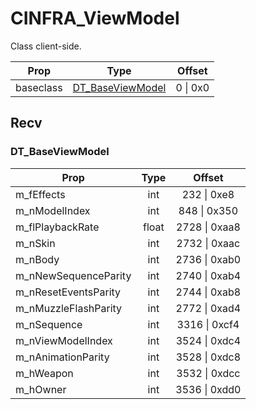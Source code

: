 # CINFRA_ViewModel

Class client-side.

|Prop|Type|Offset|
|---|:-:|:-:|
|baseclass|[DT_BaseViewModel](#dt_baseviewmodel)|0 \| 0x0|

## Recv

### DT_BaseViewModel

|Prop|Type|Offset|
|---|:-:|:-:|
|m_fEffects|int|232 \| 0xe8|
|m_nModelIndex|int|848 \| 0x350|
|m_flPlaybackRate|float|2728 \| 0xaa8|
|m_nSkin|int|2732 \| 0xaac|
|m_nBody|int|2736 \| 0xab0|
|m_nNewSequenceParity|int|2740 \| 0xab4|
|m_nResetEventsParity|int|2744 \| 0xab8|
|m_nMuzzleFlashParity|int|2772 \| 0xad4|
|m_nSequence|int|3316 \| 0xcf4|
|m_nViewModelIndex|int|3524 \| 0xdc4|
|m_nAnimationParity|int|3528 \| 0xdc8|
|m_hWeapon|int|3532 \| 0xdcc|
|m_hOwner|int|3536 \| 0xdd0|
